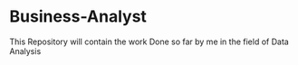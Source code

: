 # Business-Analyst
This Repository will contain the work Done so far by me in the field of Data Analysis

